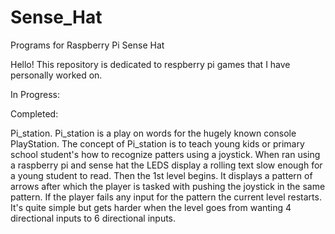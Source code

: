 # Sense_Hat
Programs for Raspberry Pi Sense Hat

Hello!
This repository is dedicated to respberry pi games that I have personally worked on.

In Progress:



Completed:

Pi_station. Pi_station is a play on words for the hugely known console PlayStation. The concept of Pi_station is to teach young kids or primary school student's how to recognize patters using a joystick. When ran using a raspberry pi and sense hat the LEDS display a rolling text slow enough for a young student to read. Then the 1st level begins. It displays a pattern of arrows after which the player is tasked with pushing the joystick in the same pattern. If the player fails any input for the pattern the current level restarts. It's quite simple but gets harder when the level goes from wanting 4 directional inputs to 6 directional inputs. 

